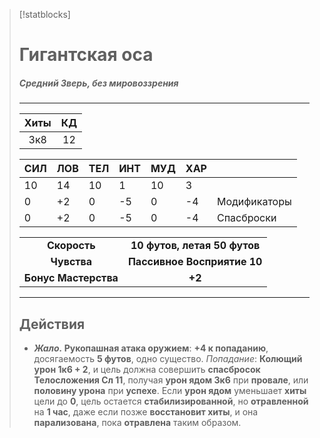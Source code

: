 >[!statblocks]
># Гигантская оса
>##### Средний Зверь, без мировоззрения
>---
>| Хиты | КД |
>| :---: | :---: |
>| 3к8 | 12 |
>
>| **СИЛ** | **ЛОВ** | **ТЕЛ** | **ИНТ** | **МУД** | **ХАР** | |
>| ------ | ------- | ------ | ------ | ------- | ------ | ------ |
>| 10 | 14 | 10 | 1 | 10 | 3 | |
>| 0 | +2 | 0 | -5 | 0 | -4 | Модификаторы |
>| 0 | +2 | 0 | -5 | 0 | -4 | Спасброски |
>
>| | |
>| :---: | :---: |
>| **Скорость** | **10 футов, летая 50 футов** |
>| **Чувства** | **Пассивное Восприятие 10** |
>| **Бонус Мастерства** | **+2** |
>---
> ## Действия
>- **_Жало._ Рукопашная атака оружием**: **+4 к попаданию**, досягаемость **5 футов**, одно существо. _Попадание_: **Колющий урон 1к6 + 2**, и цель должна совершить **спасбросок Телосложения Сл 11**, получая **урон ядом 3к6** при **провале**, или **половину урона** при **успехе**. Если **урон ядом** уменьшает **хиты** цели до **0**, цель остается **стабилизированной**, но **отравленной** на **1 час**, даже если позже **восстановит хиты**, и она **парализована**, пока **отравлена** таким образом.
